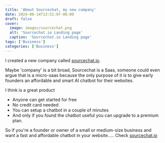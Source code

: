 ```yaml
---
title: 'About Sourcechat, my new company'
date: 2024-06-14T13:51:07-06:00
draft: false
cover:
  image: images/sourcechat.png
  alt: 'Sourcechat.io Landing page'
  caption: 'Sourcechat.io Landing page'
tags: ['Business']
categories: ['Business']
---
```


I created a new company called [sourcechat.io](https://sourcechat.io).

Maybe 'company' is a bit broad, Sourcechat is a Saas, someone could even argue that is a micro-saas because the only purpose of it is to give early founders an affordable and smart AI chatbot for their websites.

I think is a great product

- Anyone can get started for free
- No credit card needed
- You can setup a chatbot in a couple of minutes
- And only if you found the chatbot useful you can upgrade to a premium plan.

So if you're a founder or owner of a small or medium-size business and want a fast and affordable chatbot in your website..... Check [sourcechat.io](https://sourcechat.io)
